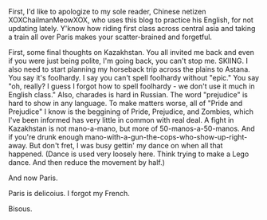 <!-- layout: post
categories:
- travel
- france
- kazakhstan
title: Paris, je t'aime
-->
First, I'd like to apologize to my sole reader, Chinese netizen XOXChailmanMeowXOX, who uses this blog to practice his English, for not updating lately. Y'know how riding first class across central asia and taking a train all over Paris makes your scatter-brained and forgetful.
<!-- more -->
First, some final thoughts on Kazakhstan. You all invited me back and even if you were just being polite, I'm going back, you can't stop me. SKIING. I also need to start planning my horseback trip across the plains to Astana. You say it's foolhardy. I say you can't spell foolhardy without "epic." You say "oh, really? I guess I forgot how to spell foolhardy - we don't use it much in English class." Also, charades is hard in Russian. The word "prejudice" is hard to show in any language. To make matters worse, all of "Pride and Prejudice" I know is the beggining of Pride, Prejudice, and Zombies, which I've been informed has very little in common with real deal. A fight in Kazakhstan is not mano-a-mano, but more of 50-manos-a-50-manos. And if you're drunk enough mano-with-a-gun-the-cops-who-show-up-right-away. But don't fret, I was busy gettin' my dance on when all that happened. (Dance is used very loosely here. Think trying to make a Lego dance. And then reduce the movement by half.)

And now Paris.

Paris is delicoius. I forgot my French.

Bisous.